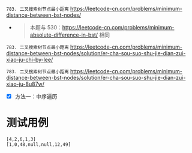 
`783. 二叉搜索树节点最小距离` https://leetcode-cn.com/problems/minimum-distance-between-bst-nodes/
- > 本题与 530：https://leetcode-cn.com/problems/minimum-absolute-difference-in-bst/ 相同

`783. 二叉搜索树节点最小距离` https://leetcode-cn.com/problems/minimum-distance-between-bst-nodes/solution/er-cha-sou-suo-shu-jie-dian-zui-xiao-ju-chi-by-lee/

`783. 二叉搜索树节点最小距离` https://leetcode-cn.com/problems/minimum-distance-between-bst-nodes/solution/er-cha-sou-suo-shu-jie-dian-zui-xiao-ju-8u87w/
- [x] 方法一：中序遍历

# 测试用例

```
[4,2,6,1,3]
[1,0,48,null,null,12,49]
```
